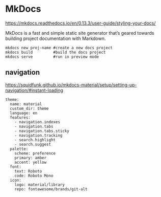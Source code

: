 # MkDocs
https://mkdocs.readthedocs.io/en/0.13.3/user-guide/styling-your-docs/

MkDocs is a fast and simple static site generator that’s geared towards building project documentation with Markdown.
```
mkdocs new proj-name #create a new docs project
mkdocs build         #build the docs project
mkdocs serve         #run in preview mode
```
## navigation
https://squidfunk.github.io/mkdocs-material/setup/setting-up-navigation/#instant-loading
```
theme:
  name: material
  custom_dir: theme
  language: en
  features:
    - navigation.indexes
    - navigation.tabs
    - navigation.tabs.sticky
    - navigation.tracking
    - search.highlight
    - search.suggest
  palette:
    scheme: preference
    primary: amber
    accent: yellow
  font:
    text: Roboto
    code: Roboto Mono
  icon:
    logo: material/library
    repo: fontawesome/brands/git-alt
```
